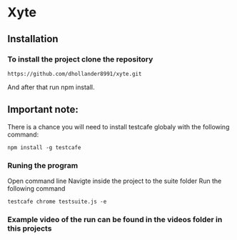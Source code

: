 # Xyte


## Installation

### To install the project clone the repository
```
https://github.com/dhollander8991/xyte.git
```
And after that run npm install.

## Important note:
There is a chance you will need to install testcafe globaly
with the following command:
```
npm install -g testcafe
```

### Runing the program
Open command line
Navigte inside the project to the suite folder
Run the following command

```
testcafe chrome testsuite.js -e
```

### Example video of the run can be found in the videos folder in this projects

